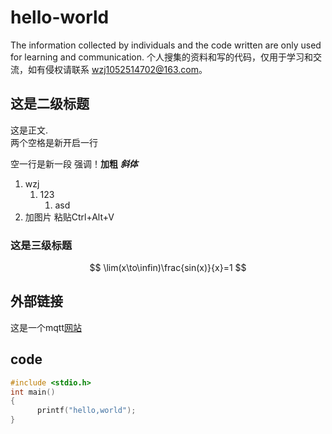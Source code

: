 # hello-world

The information collected by individuals and the code written are only used for learning and communication.
个人搜集的资料和写的代码，仅用于学习和交流，如有侵权请联系
wzj1052514702@163.com。

## 这是二级标题

这是正文.  
两个空格是新开启一行

空一行是新一段
强调！**加粗**  ***斜体***

1. wzj
   1. 123
         1. asd
2. 加图片 粘贴Ctrl+Alt+V

### 这是三级标题

$$
\lim(x\to\infin)\frac{sin(x)}{x}=1
$$

## 外部链接

这是一个mqtt[网站](https://blog.csdn.net/qq_24531389/article/details/81330054?ops_request_misc=%257B%2522request%255Fid%2522%253A%2522164872470016782092973214%2522%252C%2522scm%2522%253A%252220140713.130102334..%2522%257D&request_id=164872470016782092973214&biz_id=0&utm_medium=distribute.pc_search_result.none-task-blog-2~all~sobaiduend~default-1-81330054.142^v5^pc_search_insert_es_download,143^v6^control&utm_term=vscode+git&spm=1018.2226.3001.4187)

## code

```c
#include <stdio.h>
int main()
{
      printf("hello,world");     
}
```
